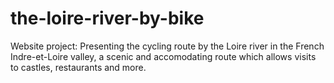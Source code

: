 # the-loire-river-by-bike
Website project: Presenting the cycling route by the Loire river in the French Indre-et-Loire valley, a scenic and accomodating route which allows visits to castles, restaurants and more.
